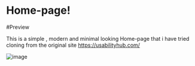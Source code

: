 # Home-page!
#Preview

This is a simple , modern and minimal looking Home-page that i have tried cloning from the original site https://usabilityhub.com/ 

 ![image](https://github.com/Shyl0214/Home-page/assets/127982435/99fd87dd-672d-43ef-8633-7cba927ec99c)




